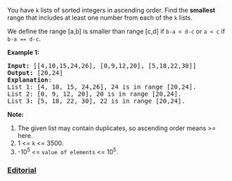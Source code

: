 You have `k` lists of sorted integers in ascending order. Find the **smallest** range that includes at least one number from each of the `k` lists.

We define the range [a,b] is smaller than range [c,d] if `b-a < d-c` or `a < c` if `b-a == d-c`.

**Example 1:**
<pre>
<b>Input:</b> [[4,10,15,24,26], [0,9,12,20], [5,18,22,30]]
<b>Output:</b> [20,24]
<b>Explanation</b>:
List 1: [4, 10, 15, 24,26], 24 is in range [20,24].
List 2: [0, 9, 12, 20], 20 is in range [20,24].
List 3: [5, 18, 22, 30], 22 is in range [20,24].
</pre>

**Note:**
 1. The given list may contain duplicates, so ascending order means >= here.
 2. 1 <= `k` <= 3500.
 3. -10<sup>5</sup> <= `value of elements` <= 10<sup>5</sup>.

### [Editorial](https://leetcode.com/articles/smallest-range/)
